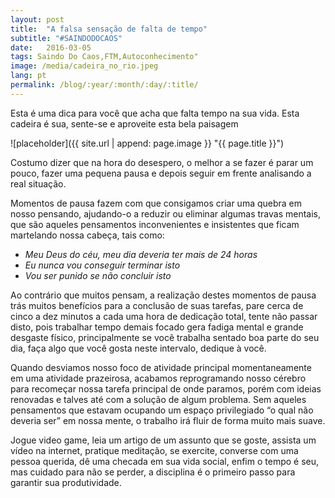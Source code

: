 ```yaml
---
layout: post
title:  "A falsa sensação de falta de tempo"
subtitle: "#SAINDODOCAOS"
date:   2016-03-05
tags: Saindo Do Caos,FTM,Autoconhecimento"
image: /media/cadeira_no_rio.jpeg
lang: pt
permalink: /blog/:year/:month/:day/:title/
---
```


<div class="message">
	Esta é uma dica para você que acha que falta tempo na sua vida. 
	Esta cadeira é sua, sente-se e aproveite esta bela paisagem
</div>

![placeholder]({{ site.url | append: page.image }} "{{ page.title }}")

Costumo dizer que na hora do desespero, o melhor a se fazer é parar um pouco, fazer uma pequena pausa e depois seguir em frente analisando a real situação.

Momentos de pausa fazem com que consigamos criar uma quebra em nosso pensando, ajudando-o a reduzir ou eliminar algumas travas mentais, que são aqueles pensamentos inconvenientes e insistentes que ficam martelando nossa cabeça, tais como:

* <em>Meu Deus do céu, meu dia deveria ter mais de 24 horas</em>
* <em>Eu nunca vou conseguir terminar isto</em>
* <em>Vou ser punido se não concluir isto</em>

Ao contrário que muitos pensam, a realização destes momentos de pausa trás muitos benefícios para a conclusão de suas tarefas, pare cerca de cinco a dez minutos a cada uma hora de dedicação total, tente não passar disto, pois trabalhar tempo demais focado gera fadiga mental e grande desgaste físico, principalmente se você trabalha sentado boa parte do seu dia, faça algo que você gosta neste intervalo, dedique à você.

Quando desviamos nosso foco de atividade principal momentaneamente em uma atividade prazeirosa, acabamos reprogramando nosso cérebro para recomeçar nossa tarefa principal de onde paramos, porém com ideias renovadas e talves até com a solução de algum problema. Sem aqueles pensamentos que estavam ocupando um espaço privilegiado “o qual não deveria ser” em nossa mente, o trabalho irá fluir de forma muito mais suave.

Jogue video game, leia um artigo de um assunto que se goste, assista um vídeo na internet, pratique meditação, se exercite, converse com uma pessoa querida, dê uma checada em sua vida social, enfim o tempo é seu, mas cuidado para não se perder, a disciplina é o primeiro passo para garantir sua produtividade.